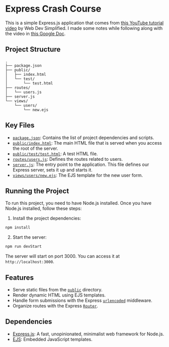 # Express Crash Course

This is a simple Express.js application that comes from [this YouTube tutorial video](https://www.youtube.com/watch?v=SccSCuHhOw0) by Web Dev Simplified. I made some notes while following along with the video in [this Google Doc](https://docs.google.com/document/d/1fsDq9kY36k87X06rLuLIGHkLwyAPa_YRQFJ9rfM6bPw/edit?usp=sharing).

## Project Structure

```
.
├── package.json
├── public/
│   ├── index.html
│   └── test/
│       └── test.html
├── routes/
│   └── users.js
├── server.js
└── views/
    └── users/
        └── new.ejs
```

## Key Files

- [`package.json`](command:_github.copilot.openSymbolInFile?%5B%22package.json%22%2C%22package.json%22%5D "package.json"): Contains the list of project dependencies and scripts.
- [`public/index.html`](command:_github.copilot.openSymbolInFile?%5B%22public%2Findex.html%22%2C%22public%2Findex.html%22%5D "public/index.html"): The main HTML file that is served when you access the root of the server.
- [`public/test/test.html`](command:_github.copilot.openSymbolInFile?%5B%22public%2Ftest%2Ftest.html%22%2C%22public%2Ftest%2Ftest.html%22%5D "public/test/test.html"): A test HTML file.
- [`routes/users.js`](command:_github.copilot.openSymbolInFile?%5B%22routes%2Fusers.js%22%2C%22routes%2Fusers.js%22%5D "routes/users.js"): Defines the routes related to users.
- [`server.js`](command:_github.copilot.openSymbolInFile?%5B%22server.js%22%2C%22server.js%22%5D "server.js"): The entry point to the application. This file defines our Express server, sets it up and starts it.
- [`views/users/new.ejs`](command:_github.copilot.openSymbolInFile?%5B%22views%2Fusers%2Fnew.ejs%22%2C%22views%2Fusers%2Fnew.ejs%22%5D "views/users/new.ejs"): The EJS template for the new user form.

## Running the Project

To run this project, you need to have Node.js installed. Once you have Node.js installed, follow these steps:

1. Install the project dependencies:

```sh
npm install
```

2. Start the server:

```sh
npm run devStart
```

The server will start on port 3000. You can access it at `http://localhost:3000`.

## Features

- Serve static files from the [``public``](command:_github.copilot.openRelativePath?%5B%7B%22scheme%22%3A%22file%22%2C%22authority%22%3A%22%22%2C%22path%22%3A%22%2Fc%3A%2FUsers%2F14388%2Fcode%2Fexpress-crash-course%2Fpublic%22%2C%22query%22%3A%22%22%2C%22fragment%22%3A%22%22%7D%5D "c:\Users\14388\code\express-crash-course\public") directory.
- Render dynamic HTML using EJS templates.
- Handle form submissions with the Express [`urlencoded`](command:_github.copilot.openSymbolFromReferences?%5B%7B%22%24mid%22%3A1%2C%22external%22%3A%22file%3A%2F%2F%2Fc%253A%2FUsers%2F14388%2FAppData%2FLocal%2FMicrosoft%2FTypeScript%2F5.4%2Fnode_modules%2F%2540types%2Fbody-parser%2Findex.d.ts%22%2C%22path%22%3A%22%2FC%3A%2FUsers%2F14388%2FAppData%2FLocal%2FMicrosoft%2FTypeScript%2F5.4%2Fnode_modules%2F%40types%2Fbody-parser%2Findex.d.ts%22%2C%22scheme%22%3A%22file%22%7D%2C%7B%22line%22%3A33%2C%22character%22%3A8%7D%5D "../../AppData/Local/Microsoft/TypeScript/5.4/node_modules/@types/body-parser/index.d.ts") middleware.
- Organize routes with the Express [`Router`](command:_github.copilot.openSymbolFromReferences?%5B%7B%22%24mid%22%3A1%2C%22path%22%3A%22%2FC%3A%2FUsers%2F14388%2FAppData%2FLocal%2FMicrosoft%2FTypeScript%2F5.4%2Fnode_modules%2F%40types%2Fexpress%2Findex.d.ts%22%2C%22scheme%22%3A%22file%22%7D%2C%7B%22line%22%3A62%2C%22character%22%3A4%7D%5D "../../AppData/Local/Microsoft/TypeScript/5.4/node_modules/@types/express/index.d.ts").

## Dependencies

- [Express.js](https://expressjs.com/): A fast, unopinionated, minimalist web framework for Node.js.
- [EJS](https://ejs.co/): Embedded JavaScript templates.
